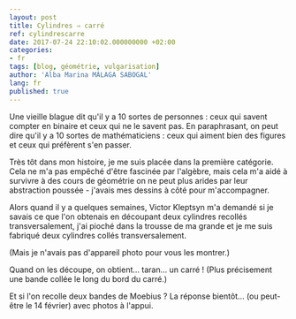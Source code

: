 ```yaml
---
layout: post
title: Cylindres ⇒ carré
ref: cylindrescarre
date: 2017-07-24 22:10:02.000000000 +02:00
categories:
- fr
tags: [blog, géométrie, vulgarisation]
author: 'Alba Marina MÁLAGA SABOGAL'
lang: fr
published: true
---
```


Une vieille blague dit qu'il y a 10 sortes de personnes : ceux qui savent compter en binaire et ceux qui ne le savent pas. En paraphrasant, on peut dire qu'il y a 10 sortes de mathématiciens : ceux qui aiment bien des figures et ceux qui préfèrent s'en passer.

Très tôt dans mon histoire, je me suis placée dans la première catégorie. Cela ne m'a pas empêché d'être fascinée par l'algèbre, mais cela m'a aidé à survivre à des cours de géométrie on ne peut plus arides par leur abstraction poussée - j'avais mes dessins à côté pour m'accompagner.

Alors quand il y a quelques semaines, Victor Kleptsyn m'a demandé si je savais ce que l'on obtenais en découpant deux cylindres recollés transversalement, j'ai pioché dans la trousse de ma grande et je me suis fabriqué deux cylindres collés transversalement.

(Mais je n'avais pas d'appareil photo pour vous les montrer.)

Quand on les découpe, on obtient... taran... un carré ! (Plus précisement une bande collée le long du bord du carré.)

Et si l'on recolle deux bandes de Moebius ? La réponse bientôt... (ou peut-être le 14 février) avec photos à l'appui.
